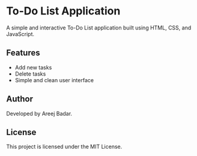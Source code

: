 # To-Do List Application

A simple and interactive To-Do List application built using HTML, CSS, and JavaScript.

## Features

- Add new tasks
- Delete tasks
- Simple and clean user interface

## Author

Developed by Areej Badar.

## License

This project is licensed under the MIT License.
